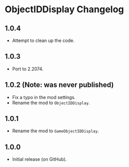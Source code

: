 # ObjectIDDisplay Changelog
## 1.0.4
- Attempt to clean up the code.
## 1.0.3
- Port to 2.2074.
## 1.0.2 (Note: was never published)
- Fix a typo in the mod settings.
- Rename the mod to `ObjectIDDisplay`.
## 1.0.1
- Rename the mod to `GameObjectIDDisplay`.
## 1.0.0
- Initial release (on GitHub).